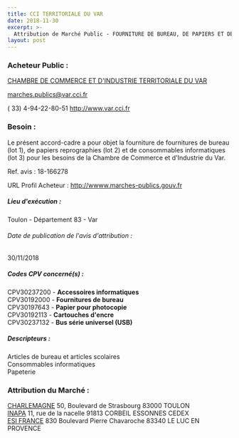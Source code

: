 ```yaml
---
title: CCI TERRITORIALE DU VAR
date: 2018-11-30
excerpt: >-
  Attribution de Marché Public - FOURNITURE DE BUREAU, DE PAPIERS ET DE CONSOMMABLES INFORMATIQUES
layout: post
---
```


### Acheteur Public : 
<a href="/acheteur-32/siren-188300016"> CHAMBRE DE COMMERCE ET D'INDUSTRIE TERRITORIALE DU VAR</a><br/>



marches.publics@var.cci.fr

( 33) 4-94-22-80-51
http://www.var.cci.fr
### Besoin :

Le présent accord-cadre a pour objet la fourniture de fournitures de bureau (lot 1), de papiers reprographies (lot 2) et de consommables informatiques (lot 3) pour les besoins de la Chambre de Commerce et d'Industrie du Var.

Ref. avis : 18-166278

URL Profil Acheteur : http://wwww.marches-publics.gouv.fr

##### Lieu d'exécution :

Toulon - Département 83 - Var

###### Date de publication de l'avis d'attribution : 
30/11/2018

##### Codes CPV concerné(s) :
CPV30237200 - **Accessoires informatiques** <br/>
CPV30192000 - **Fournitures de bureau** <br/>
CPV30197643 - **Papier pour photocopie** <br/>
CPV30192113 - **Cartouches d'encre** <br/>
CPV30237132 - **Bus série universel (USB)** <br/>

##### Descripteurs :
Articles de bureau et articles scolaires <br/>
Consommables informatiques <br/>
Papeterie <br/>

### Attribution du Marché :
<a href="/entreprise-258/siren-394354393"> CHARLEMAGNE</a>    50, Boulevard de Strasbourg 83000 TOULON <br/>
<a href="/entreprise-255/siren-330440983"> INAPA</a>    11, rue de la nacelle 91813 CORBEIL ESSONNES CEDEX <br/>
<a href="/entreprise-255/siren-333784262"> ESI FRANCE</a>    830 Boulevard Pierre Chavaroche 83340 LE LUC EN PROVENCE <br/>
